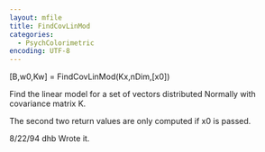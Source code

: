 ```yaml
---
layout: mfile
title: FindCovLinMod
categories:
  - PsychColorimetric
encoding: UTF-8
---
```


[B,w0,Kw] = FindCovLinMod(Kx,nDim,[x0])

Find the linear model for a set of vectors
distributed Normally with covariance matrix K.

The second two return values are only computed
if x0 is passed.

8/22/94     dhb     Wrote it.